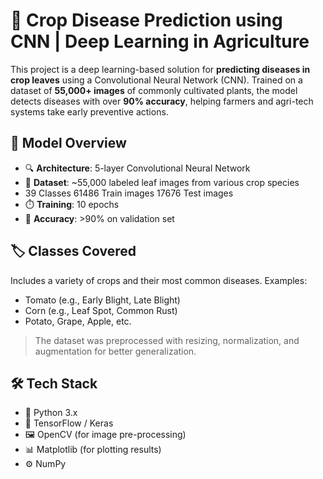 # 🌿 Crop Disease Prediction using CNN | Deep Learning in Agriculture

This project is a deep learning-based solution for **predicting diseases in crop leaves** using a Convolutional Neural Network (CNN). Trained on a dataset of **55,000+ images** of commonly cultivated plants, the model detects diseases with over **90% accuracy**, helping farmers and agri-tech systems take early preventive actions.

## 🧠 Model Overview

- 🔍 **Architecture**: 5-layer Convolutional Neural Network
- 🧾 **Dataset**: ~55,000 labeled leaf images from various crop species
- 39 Classes
  61486 Train images
  17676 Test images
- ⏱️ **Training**: 10 epochs
- 🎯 **Accuracy**: >90% on validation set

## 🏷️ Classes Covered

Includes a variety of crops and their most common diseases. Examples:
- Tomato (e.g., Early Blight, Late Blight)
- Corn (e.g., Leaf Spot, Common Rust)
- Potato, Grape, Apple, etc.

> The dataset was preprocessed with resizing, normalization, and augmentation for better generalization.

## 🛠️ Tech Stack

- 🐍 Python 3.x
- 🧠 TensorFlow / Keras
- 🖼️ OpenCV (for image pre-processing)
- 📊 Matplotlib (for plotting results)
- ⚙️ NumPy 

